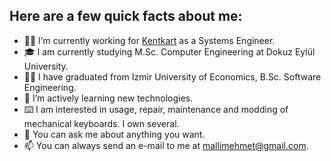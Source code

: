 ## Here are a few quick facts about me: 


- 👨‍💻 I’m currently working for [Kentkart](https://www.kentkart.com/) as a Systems Engineer.
- 🎓 I am currently studying M.Sc. Computer Engineering at Dokuz Eylül University.
- 👨‍🎓 I have graduated from Izmir University of Economics, B.Sc. Software Engineering.
- 🌱 I’m actively learning new technologies.
- ⌨️ I am interested in usage, repair, maintenance and modding of mechanical keyboards. I own several.
- 💬 You can ask me about anything you want.
- 📫 You can always send an e-mail to me at [mallimehmet@gmail.com](mailto:mallimehmet@gmail.com).
